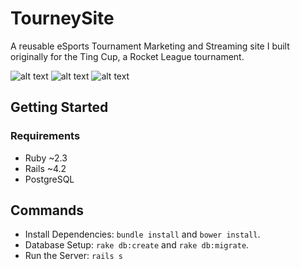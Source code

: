 # TourneySite
A reusable eSports Tournament Marketing and Streaming site I built originally for the Ting Cup, a Rocket League tournament.

![alt text](https://i.imgur.com/GFnAce5.png)
![alt text](https://i.imgur.com/xZyONOS.png)
![alt text](https://i.imgur.com/wzH9qnm.png)

## Getting Started

### Requirements
- Ruby ~2.3
- Rails ~4.2
- PostgreSQL

## Commands
- Install Dependencies: `bundle install` and `bower install`.
- Database Setup: `rake db:create` and `rake db:migrate`.
- Run the Server: `rails s`

